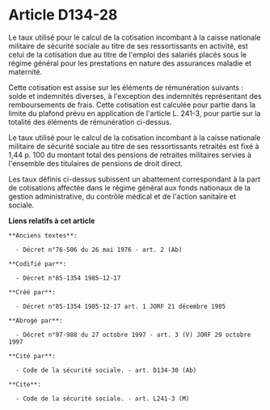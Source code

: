 # Article D134-28

Le taux utilisé pour le calcul de la cotisation incombant à la caisse nationale militaire de sécurité sociale au titre de ses
ressortissants en activité, est celui de la cotisation due au titre de l'emploi des salariés placés sous le régime général
pour les prestations en nature des assurances maladie et maternité. 

Cette cotisation est assise sur les éléments de rémunération suivants : solde et indemnités diverses, à l'exception des
indemnités représentant des remboursements de frais. Cette cotisation est calculée pour partie dans la limite du plafond
prévu en application de l'article L. 241-3, pour partie sur la totalité des éléments de rémunération ci-dessus. 

Le taux utilisé pour le calcul de la cotisation incombant à la caisse nationale militaire de sécurité sociale au titre de ses
ressortissants retraités est fixé à 1,44 p. 100 du montant total des pensions de retraites militaires servies à l'ensemble
des titulaires de pensions de droit direct. 

Les taux définis ci-dessus subissent un abattement correspondant à la part de cotisations affectée dans le régime général aux
fonds nationaux de la gestion administrative, du contrôle médical et de l'action sanitaire et sociale.

**Liens relatifs à cet article**

	**Anciens textes**:

	  - Décret n°76-506 du 26 mai 1976 - art. 2 (Ab)

	**Codifié par**:

	  - Décret n°85-1354 1985-12-17

	**Créé par**:

	  - Décret n°85-1354 1985-12-17 art. 1 JORF 21 décembre 1985

	**Abrogé par**:

	  - Décret n°97-988 du 27 octobre 1997 - art. 3 (V) JORF 29 octobre 1997

	**Cité par**:

	  - Code de la sécurité sociale. - art. D134-30 (Ab)

	**Cite**:

	  - Code de la sécurité sociale. - art. L241-3 (M)
